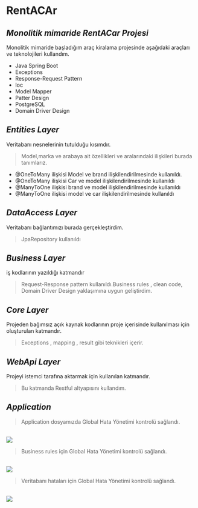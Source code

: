 # RentACAr
## _Monolitik mimaride RentACar Projesi_


Monolitik mimaride başladığım araç kiralama projesinde aşağıdaki araçları ve teknolojileri kullandım.

- Java Spring Boot
- Exceptions
- Response-Request Pattern
- Ioc
- Model Mapper 
- Patter Design
- PostgreSQL
- Domain Driver Design

## _Entities Layer_
Veritabanı nesnelerinin tutulduğu kısımdır.

> Model,marka ve arabaya ait özellikleri  ve 
> aralarındaki ilişkileri burada tanımlarız.
>


- @OneToMany ilişkisi Model ve brand ilişkilendirilmesinde kullanıldı. 
- @OneToMany ilişkisi Car ve  model ilişkilendirilmesinde kullanıldı
- @ManyToOne ilişkisi brand ve model ilişkilendirilmesinde kullanıldı
- @ManyToOne ilişkisi model ve car ilişkilendirilmesinde kullanıldı 

## _DataAccess Layer_
Veritabanı bağlantımızı burada gerçekleştirdim.
> JpaRepository kullanıldı

## _Business Layer_
iş kodlarının yazıldığı katmandır 
>Request-Response pattern kullanıldı.Business rules , clean code, Domain Driver Design yaklaşımına uygun geliştirdim.

## _Core Layer_ 
Projeden bağımsız açık kaynak kodlarının proje içerisinde kullanılması için oluşturulan katmandır.

>Exceptions , mapping , result gibi teknikleri içerir.

## _WebApi Layer_ 
Projeyi istemci tarafına aktarmak için kullanılan katmandır.

>Bu katmanda Restful altyapısını kullandım. 


## _Application_ 

> Application dosyamızda Global Hata Yönetimi kontrolü sağlandı.
</br>
<img src= "https://github.com/berna-ozgen/rentACarProject/blob/main/src/main/java/kodlamaio/com/rentACar/ValidationException.jpg " />
</br>

> Business rules için Global Hata Yönetimi kontrolü sağlandı.
</br>
<img src= "https://github.com/berna-ozgen/rentACarProject/blob/main/src/main/java/kodlamaio/com/rentACar/BusinessExceptions.jpg" />
</br>

> Veritabanı hataları için Global Hata Yönetimi kontrolü sağlandı.
</br>
<img src= "https://github.com/berna-ozgen/rentACarProject/blob/main/src/main/java/kodlamaio/com/rentACar/DataException.jpg " />

